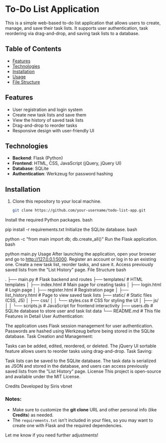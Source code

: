 # To-Do List Application

This is a simple web-based to-do list application that allows users to create, manage, and save their task lists. It supports user authentication, task reordering via drag-and-drop, and saving task lists to a database.

## Table of Contents
- [Features](#features)
- [Technologies](#technologies)
- [Installation](#installation)
- [Usage](#usage)
- [File Structure](#file-structure)

## Features
- User registration and login system
- Create new task lists and save them
- View the history of saved task lists
- Drag-and-drop to reorder tasks
- Responsive design with user-friendly UI

## Technologies
- **Backend**: Flask (Python)
- **Frontend**: HTML, CSS, JavaScript (jQuery, jQuery UI)
- **Database**: SQLite
- **Authentication**: Werkzeug for password hashing

## Installation
1. Clone this repository to your local machine.
   ```bash
   git clone https://github.com/your-username/todo-list-app.git
Install the required Python packages.
bash

pip install -r requirements.txt
Initialize the SQLite database.
bash

python -c "from main import db; db.create_all()"
Run the Flask application.
bash

python main.py
Usage
After launching the application, open your browser and go to http://127.0.0.1:5000.
Register an account or log in to an existing one.
Create a new task list, reorder tasks, and save it.
Access previously saved lists from the "List History" page.
File Structure
bash

.
├── main.py               # Flask backend and routes
├── templates/            # HTML templates
│   ├── index.html        # Main page for creating tasks
│   ├── login.html        # Login page
│   ├── register.html     # Registration page
│   ├── list_history.html # Page to view saved task lists
├── static/               # Static files (CSS, JS)
│   ├── css/
│   │   └── styles.css    # CSS for styling the UI
│   ├── js/
│   │   └── scripts.js    # JavaScript for frontend interactivity
├── users.db              # SQLite database to store user and task list data
└── README.md             # This file
Features in Detail
User Authentication:

The application uses Flask session management for user authentication.
Passwords are hashed using Werkzeug before being stored in the SQLite database.
Task Creation and Management:

Tasks can be added, edited, reordered, or deleted.
The jQuery UI sortable feature allows users to reorder tasks using drag-and-drop.
Task Saving:

Task lists can be saved to the SQLite database.
The task data is serialized as JSON and stored in the database, and users can access previously saved lists from the "List History" page.
License
This project is open-source and available under the MIT License.

Credits
Developed by Siris
vbnet


### Notes:
- Make sure to customize the **git clone** URL and other personal info (like **Credits**) as needed.
- The `requirements.txt` isn't included in your files, so you may want to create one with Flask and the required dependencies.

Let me know if you need further adjustments!